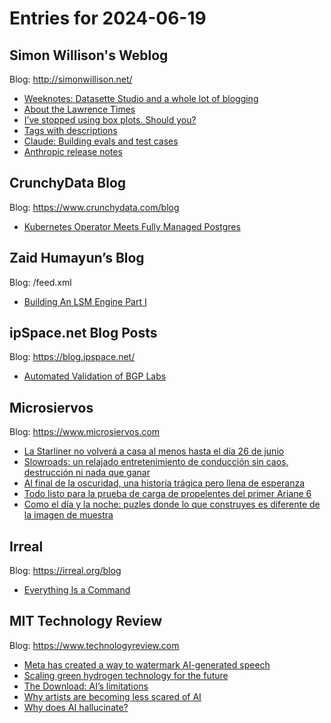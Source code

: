 # Entries for 2024-06-19
## Simon Willison's Weblog 
Blog: http://simonwillison.net/ 

- [Weeknotes: Datasette Studio and a whole lot of blogging](https://simonwillison.net/2024/Jun/19/datasette-studio/#atom-everything)
- [About the Lawrence Times](https://simonwillison.net/2024/Jun/19/the-lawrence-times/#atom-everything)
- [I’ve stopped using box plots. Should you?](https://simonwillison.net/2024/Jun/19/box-plots/#atom-everything)
- [Tags with descriptions](https://simonwillison.net/2024/Jun/18/tags-with-descriptions/#atom-everything)
- [Claude: Building evals and test cases](https://simonwillison.net/2024/Jun/18/claude-evals/#atom-everything)
- [Anthropic release notes](https://simonwillison.net/2024/Jun/18/anthropic-release-notes/#atom-everything)
## CrunchyData Blog 
Blog: https://www.crunchydata.com/blog 

- [ Kubernetes Operator Meets Fully Managed Postgres ](https://www.crunchydata.com/blog/kubernetes-operator-meets-fully-managed-postgres)
## Zaid Humayun’s Blog 
Blog: /feed.xml 

- [Building An LSM Engine Part I](/databases/2024/06/18/building-an-lsm-engine-part-i.html)
## ipSpace.net Blog Posts 
Blog: https://blog.ipspace.net/ 

- [Automated Validation of BGP Labs](https://blog.ipspace.net/2024/06/bgp-labs-validation.html?utm_source=atom_feed)
## Microsiervos 
Blog: https://www.microsiervos.com 

- [La Starliner no volverá a casa al menos hasta el día 26 de junio](https://www.microsiervos.com/archivo/espacio/starliner-no-vuelve-al-menos-hasta-dia-26.html)
- [Slowroads: un relajado entretenimiento de conducción sin caos, destrucción ni nada que ganar](https://www.microsiervos.com/archivo/juegos-y-diversion/slowroads-conduccion-caos-destruccion-no-ganar.html)
- [Al final de la oscuridad, una historia trágica pero llena de esperanza](https://www.microsiervos.com/archivo/libros/final-oscuridad-sequoia-nagamatsu.html)
- [Todo listo para la prueba de carga de propelentes del primer Ariane 6](https://www.microsiervos.com/archivo/espacio/prueba-carga-propelentes-primer-ariane-6.html)
- [Como el día y la noche: puzles donde lo que construyes es diferente de la imagen de muestra](https://www.microsiervos.com/archivo/puzzles-y-rubik/dia-noche-puzles-diferente-imagen-muestra.html)
## Irreal 
Blog: https://irreal.org/blog 

- [Everything Is a Command](https://irreal.org/blog/?p=12250)
## MIT Technology Review 
Blog: https://www.technologyreview.com 

- [Meta has created a way to watermark AI-generated speech](https://www.technologyreview.com/2024/06/18/1094009/meta-has-created-a-way-to-watermark-ai-generated-speech/)
- [Scaling green hydrogen technology for the future](https://www.technologyreview.com/2024/06/18/1092956/scaling-green-hydrogen-technology-for-the-future/)
- [The Download: AI’s limitations](https://www.technologyreview.com/2024/06/18/1094001/the-download-ais-limitations/)
- [Why artists are becoming less scared of AI](https://www.technologyreview.com/2024/06/18/1093998/why-artists-becoming-less-scared-of-ai/)
- [Why does AI hallucinate?](https://www.technologyreview.com/2024/06/18/1093440/what-causes-ai-hallucinate-chatbots/)